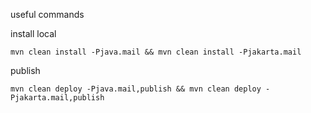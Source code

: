 useful commands

install local
```
mvn clean install -Pjava.mail && mvn clean install -Pjakarta.mail
```

publish
```
mvn clean deploy -Pjava.mail,publish && mvn clean deploy -Pjakarta.mail,publish
```
